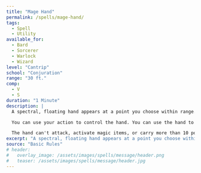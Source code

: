 ```yaml
---
title: "Mage Hand"
permalink: /spells/mage-hand/
tags:
  - Spell
  - Utility
available_for:
  - Bard
  - Sorcerer
  - Warlock
  - Wizard
level: "Cantrip"
school: "Conjuration"
range: "30 ft."
comp:
  - V
  - S
duration: "1 Minute"
description: |
  A spectral, floating hand appears at a point you choose within range. The hand lasts for the duration or until you dismiss it as an action. The hand vanishes if it is ever more than 30 feet away from you or if you cast this spell again.

  You can use your action to control the hand. You can use the hand to manipulate an object, open an unlocked door or container, stow or retrieve an item from an open container, or pour the contents out of a vial. You can move the hand up to 30 feet each time you use it.

  The hand can't attack, activate magic items, or carry more than 10 pounds.
excerpt: "A spectral, floating hand appears at a point you choose within range."
source: "Basic Rules"
# header:
#   overlay_image: /assets/images/spells/message/header.png
#   teaser: /assets/images/spells/message/header.jpg
---
```

